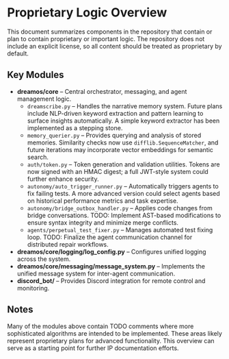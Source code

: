 # Proprietary Logic Overview

This document summarizes components in the repository that contain or plan to contain proprietary or important logic. The repository does not include an explicit license, so all content should be treated as proprietary by default.

## Key Modules

- **dreamos/core** – Central orchestrator, messaging, and agent management logic.
  - `dreamscribe.py` – Handles the narrative memory system. Future plans include NLP-driven keyword extraction and pattern learning to surface insights automatically. A simple keyword extractor has been implemented as a stepping stone.
  - `memory_querier.py` – Provides querying and analysis of stored memories. Similarity checks now use `difflib.SequenceMatcher`, and future iterations may incorporate vector embeddings for semantic search.
  - `auth/token.py` – Token generation and validation utilities. Tokens are now signed with an HMAC digest; a full JWT-style system could further enhance security.
  - `autonomy/auto_trigger_runner.py` – Automatically triggers agents to fix failing tests. A more advanced version could select agents based on historical performance metrics and task expertise.
  - `autonomy/bridge_outbox_handler.py` – Applies code changes from bridge conversations. TODO: Implement AST-based modifications to ensure syntax integrity and minimize merge conflicts.
  - `agents/perpetual_test_fixer.py` – Manages automated test fixing loop. TODO: Finalize the agent communication channel for distributed repair workflows.
- **dreamos/core/logging/log_config.py** – Configures unified logging across the system.
- **dreamos/core/messaging/message_system.py** – Implements the unified message system for inter-agent communication.
- **discord_bot/** – Provides Discord integration for remote control and monitoring.

## Notes

Many of the modules above contain TODO comments where more sophisticated algorithms are intended to be implemented. These areas likely represent proprietary plans for advanced functionality. This overview can serve as a starting point for further IP documentation efforts.


